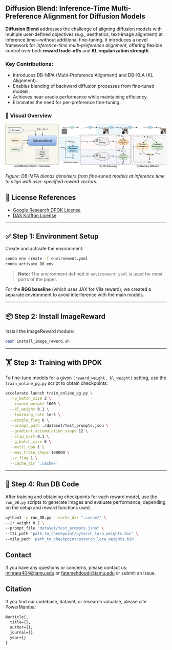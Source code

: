 
## Diffusion Blend: Inference-Time Multi-Preference Alignment for Diffusion Models

**Diffusion Blend** addresses the challenge of aligning diffusion models with multiple user-defined objectives (e.g., aesthetics, text-image alignment) at inference time—without additional fine-tuning. It introduces a novel framework for *inference-time multi-preference alignment*, offering flexible control over both **reward trade-offs** and **KL regularization strength**.

### Key Contributions:
- Introduces DB-MPA (Multi-Preference Alignment) and DB-KLA (KL Alignment).
- Enables blending of backward diffusion processes from fine-tuned models.
- Achieves near-oracle performance while maintaining efficiency.
- Eliminates the need for per-preference fine-tuning.

### 🌈 Visual Overview

<p align="center">
  <img src="assets/DB-overview.jpg" alt="Diffusion Blend Overview" width="600"/>
</p>

*Figure: DB-MPA blends denoisers from fine-tuned models at inference time to align with user-specified reward vectors.*

## 📜 License References

- [Google Research DPOK License](https://github.com/google-research/google-research/tree/master/dpok)
- [DAS Krafton License](https://github.com/krafton-ai/DAS/blob/main/das)

---

## ✅ Step 1: Environment Setup

Create and activate the environment:

```bash
conda env create -f environment.yaml
conda activate DB_env
```

> **Note:** The environment defined in `environment.yaml` is used for most parts of the paper.

For the **RGG baseline** (which uses JAX for Vila reward), we created a separate environment to avoid interference with the main models.

---

## 📦 Step 2: Install ImageReward

Install the ImageReward module:

```bash
bash install_image_reward.sh
```

---

## 🏋️ Step 3: Training with DPOK

To fine-tune models for a given `(reward_weight, kl_weight)` setting, use the `train_online_pg.py` script to obtain checkpoints:

```bash
accelerate launch train_online_pg.py \
  --p_batch_size 2 \
  --reward_weight 1000 \
  --kl_weight 0.1 \
  --learning_rate 1e-5 \
  --single_flag 0 \
  --prompt_path ./dataset/test_prompts.json \
  --gradient_accumulation_steps 12 \
  --clip_norm 0.1 \
  --g_batch_size 6 \
  --multi_gpu 1 \
  --max_train_steps 100000 \
  --v_flag 1 \
  --cache_dir '.cache/'
```

---

## 🚀 Step 4: Run DB Code

After training and obtaining checkpoints for each reward model, use the `run_DB.py` scripts to generate images and evaluate performance, depending on the setup and reward functions used.

```bash
python3 -u run_DB.py --cache_dir ".cache/" \
--ir_weight 0.2 \
--prompt_file "dataset/test_prompts.json" \
--t2i_path 'path_to_checkpoint/pytorch_lora_weights.bin' \
--vila_path 'path_to_checkpoint/pytorch_lora_weights.bin'
```
## Contact

If you have any questions or concerns, please contact us: minrara404@tamu.edu or fatemehdoudi@tamu.edu or submit an issue.


## Citation

If you find our codebase, dataset, or research valuable, please cite PowerMamba:

```
@article{,
  title={},
  author={},
  journal={},
  year={}
}
